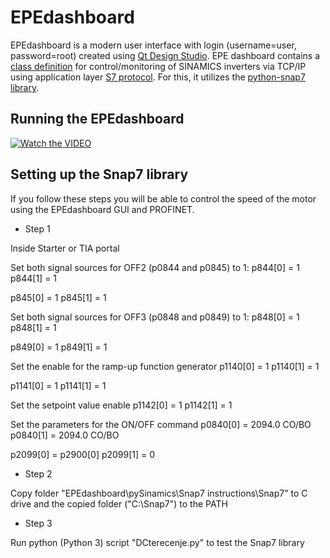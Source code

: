 # EPEdashboard


EPEdashboard is a modern user interface with login (username=user, password=root) created using [Qt Design Studio](https://www.qt.io/design). EPE dashboard contains a [class definition](https://github.com/ggjmI/python-sinamics) for control/monitoring of SINAMICS inverters via TCP/IP using application layer [S7 protocol](https://wiki.wireshark.org/S7comm). For this, it utilizes the [python-snap7 library](https://python-snap7.readthedocs.io).

## Running the EPEdashboard

[![Watch the VIDEO](https://user-images.githubusercontent.com/51490354/116513182-7a60f700-a8c9-11eb-8359-c9acd6eaa965.png)](https://youtu.be/0JDm4hGQshk)


## Setting up the Snap7 library
If you follow these steps you will be able to control the speed of the motor using the EPEdashboard GUI and PROFINET.

* Step 1

Inside Starter or TIA portal

Set both signal sources for OFF2 (p0844 and p0845) to 1:
p844[0] = 1
p844[1] = 1

p845[0] = 1
p845[1] = 1

Set both signal sources for OFF3 (p0848 and p0849) to 1:
p848[0] = 1
p848[1] = 1

p849[0] = 1
p849[1] = 1

Set the enable for the ramp-up function generator
p1140[0] = 1
p1140[1] = 1

p1141[0] = 1
p1141[1] = 1

Set the setpoint value enable
p1142[0] = 1
p1142[1] = 1

Set the parameters for the ON/OFF command
p0840[0] = 2094.0 CO/BO
p0840[1] = 2094.0 CO/BO

p2099[0] = p2900[0]
p2099[1] = 0


* Step 2 

Copy folder "EPEdashboard\pySinamics\Snap7 instructions\Snap7" to C drive and the copied folder ("C:\Snap7") to the PATH


* Step 3

Run python (Python 3) script "DCterecenje.py" to test the Snap7 library
